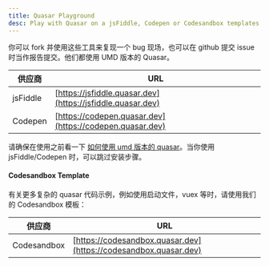 ```yaml
---
title: Quasar Playground
desc: Play with Quasar on a jsFiddle, Codepen or Codesandbox templates.
---
```


你可以 fork 并使用这些工具来复现一个 bug 现场，也可以在 github 提交 issue 时当作报告提交。他们都使用 UMD 版本的 Quasar。

| 供应商 | URL |
| --- | --- |
| jsFiddle | [https://jsfiddle.quasar.dev](https://jsfiddle.quasar.dev) |
| Codepen | [https://codepen.quasar.dev](https://codepen.quasar.dev) |

请确保在使用之前看一下 [如何使用 umd 版本的 quasar](/start/umd)。当你使用 jsFiddle/Codepen 时，可以跳过安装步骤。

#### Codesandbox Template

有关更多复杂的 quasar 代码示例，例如使用启动文件，vuex 等时，请使用我们的 Codesandbox 模板：


| 供应商 | URL |
| --- | --- |
| Codesandbox | [https://codesandbox.quasar.dev](https://codesandbox.quasar.dev) |
